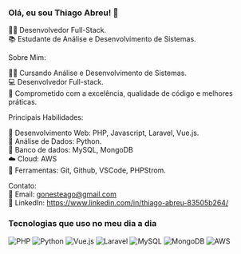 ### Olá, eu sou Thiago Abreu! 👋

👨‍💻 Desenvolvedor Full-Stack. <br/>
📚 Estudante de Análise e Desenvolvimento de Sistemas. <br/>

Sobre Mim: <br/>

👨‍🎓 Cursando Análise e Desenvolvimento de Sistemas. <br/>
💻 Desenvolvedor Full-stack. <br/>
🚀 Comprometido com a excelência, qualidade de código e melhores práticas. <br/>

Principais Habilidades: <br/>

📱  Desenvolvimento Web: PHP, Javascript, Laravel, Vue.js. <br/>
📅 Análise de Dados: Python. <br/>
🎲 Banco de dados: MySQL, MongoDB <br/>
☁️ Cloud: AWS <br/>
🔧 Ferramentas: Git, Github, VSCode, PHPStrom. <br/>

Contato: <br/>
📧 Email: gonesteago@gmail.com <br/>
🔗 LinkedIn: https://www.linkedin.com/in/thiago-abreu-83505b264/ <br/>

### Tecnologias que uso no meu dia a dia
![PHP](https://img.shields.io/badge/PHP-777BB4?style=for-the-badge&logo=php&logoColor=white)
![Python](https://img.shields.io/badge/Python-3776AB?style=for-the-badge&logo=python&logoColor=white)
![Vue.js](https://img.shields.io/badge/Vue.js-35495E?style=for-the-badge&logo=vue.js&logoColor=4FC08D)
![Laravel](https://img.shields.io/badge/Laravel-FF2D20?style=for-the-badge&logo=laravel&logoColor=white)
![MySQL](https://img.shields.io/badge/MySQL-00000F?style=for-the-badge&logo=mysql&logoColor=white)
![MongoDB](https://img.shields.io/badge/MongoDB-4EA94B?style=for-the-badge&logo=mongodb&logoColor=white)
![AWS](https://img.shields.io/badge/Amazon_AWS-FF9900?style=for-the-badge&logo=amazonaws&logoColor=white)

